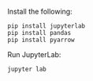 Install the following:

```
pip install jupyterlab
pip install pandas
pip install pyarrow
```

Run JupyterLab:

```
jupyter lab
```